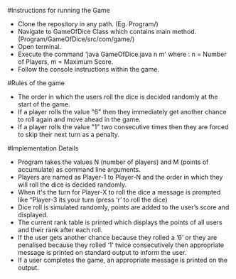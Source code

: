 #Instructions for running the Game
- Clone the repository in any path. (Eg. Program/)
- Navigate to GameOfDice Class which contains main method. (Program/GameOfDice/src/com/game/)
- Open terminal.
- Execute the command 'java GameOfDice.java n m' where : n = Number of Players, m = Maximum Score.
- Follow the console instructions within the game.

#Rules of the game 
- The order in which the users roll the dice is decided randomly at the start of the game.
- If a player rolls the value "6" then they immediately get another chance to roll again and move ahead in the game. 
- If a player rolls the value "1" two consecutive times then they are forced to skip their next turn as a penalty. 

#Implementation Details 
- Program takes the values N (number of players) and M (points of accumulate) as command line arguments.
- Players are named as Player-1 to Player-N and the order in which they will roll the dice is decided randomly. 
- When it's the turn for Player-X to roll the dice a message is prompted like “Player-3 its your turn (press ‘r’ to roll the dice) 
- Dice roll is simulated randomly, points are added to the user’s score and displayed. 
- The current rank table is printed which displays the points of all users and their rank after each roll. 
- If the user gets another chance because they rolled a ‘6’ or they are penalised because they rolled ‘1’ twice consecutively then appropriate message is printed on standard output to inform the user. 
- If a user completes the game, an appropriate message is printed on the output. 
